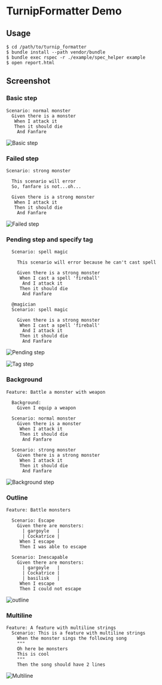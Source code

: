 # TurnipFormatter Demo

## Usage

    $ cd /path/to/turnip_formatter
    $ bundle install --path vendor/bundle
    $ bundle exec rspec -r ./example/spec_helper example
    $ open report.html

## Screenshot

### Basic step

```feature
Scenario: normal monster
  Given there is a monster
   When I attack it
   Then it should die
    And Fanfare
```

![Basic step](https://github.com/gongo/turnip_formatter/raw/master/example/images/basic_step.png)

### Failed step

```feature
Scenario: strong monster

  This scenario will error
  So, fanfare is not...oh...

  Given there is a strong monster
   When I attack it
   Then it should die
    And Fanfare
```

![Failed step](https://github.com/gongo/turnip_formatter/raw/master/example/images/failed_step.png)

### Pending step and specify tag

```feature
  Scenario: spell magic

    This scenario will error because he can't cast spell

    Given there is a strong monster
     When I cast a spell 'fireball'
      And I attack it
     Then it should die
      And Fanfare

  @magician
  Scenario: spell magic 

    Given there is a strong monster
     When I cast a spell 'fireball'
      And I attack it
     Then it should die
      And Fanfare
```

![Pending step](https://github.com/gongo/turnip_formatter/raw/master/example/images/pending_step.png)

![Tag step](https://github.com/gongo/turnip_formatter/raw/master/example/images/tag_step.png)

### Background

```feature
Feature: Battle a monster with weapon

  Background:
    Given I equip a weapon

  Scenario: normal monster
    Given there is a monster
     When I attack it
     Then it should die
      And Fanfare

  Scenario: strong monster
    Given there is a strong monster
     When I attack it
     Then it should die
      And Fanfare
```

![Background step](https://github.com/gongo/turnip_formatter/raw/master/example/images/background.png)

### Outline

```feature
Feature: Battle monsters

  Scenario: Escape
    Given there are monsters:
      | gargoyle   |
      | Cockatrice |
     When I escape
     Then I was able to escape

  Scenario: Inescapable
    Given there are monsters:
      | gargoyle   |
      | Cockatrice |
      | basilisk   |
     When I escape
     Then I could not escape
```

![outline](https://github.com/gongo/turnip_formatter/raw/master/example/images/outline.png)

### Multiline

```feature
Feature: A feature with multiline strings
  Scenario: This is a feature with multiline strings
    When the monster sings the following song
    """
    Oh here be monsters
    This is cool
    """
    Then the song should have 2 lines
```

![Multiline](https://github.com/gongo/turnip_formatter/raw/master/example/images/multiline.png)
